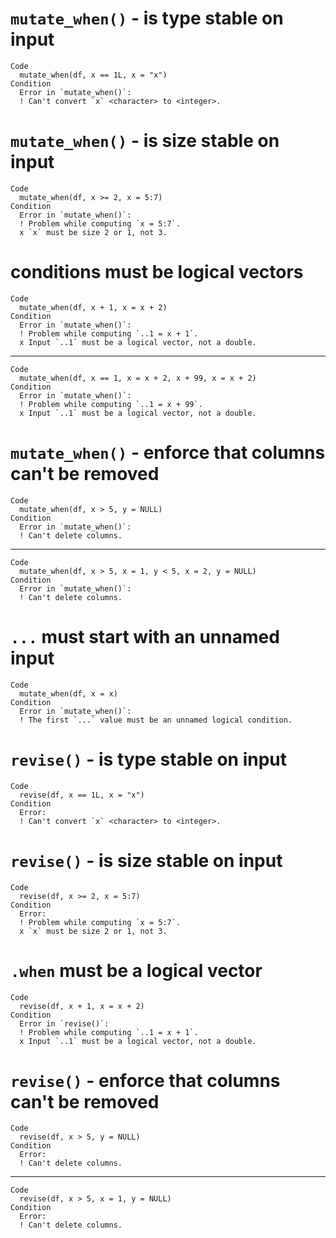 # `mutate_when()` - is type stable on input

    Code
      mutate_when(df, x == 1L, x = "x")
    Condition
      Error in `mutate_when()`:
      ! Can't convert `x` <character> to <integer>.

# `mutate_when()` - is size stable on input

    Code
      mutate_when(df, x >= 2, x = 5:7)
    Condition
      Error in `mutate_when()`:
      ! Problem while computing `x = 5:7`.
      x `x` must be size 2 or 1, not 3.

# conditions must be logical vectors

    Code
      mutate_when(df, x + 1, x = x + 2)
    Condition
      Error in `mutate_when()`:
      ! Problem while computing `..1 = x + 1`.
      x Input `..1` must be a logical vector, not a double.

---

    Code
      mutate_when(df, x == 1, x = x + 2, x + 99, x = x + 2)
    Condition
      Error in `mutate_when()`:
      ! Problem while computing `..1 = x + 99`.
      x Input `..1` must be a logical vector, not a double.

# `mutate_when()` - enforce that columns can't be removed

    Code
      mutate_when(df, x > 5, y = NULL)
    Condition
      Error in `mutate_when()`:
      ! Can't delete columns.

---

    Code
      mutate_when(df, x > 5, x = 1, y < 5, x = 2, y = NULL)
    Condition
      Error in `mutate_when()`:
      ! Can't delete columns.

# `...` must start with an unnamed input

    Code
      mutate_when(df, x = x)
    Condition
      Error in `mutate_when()`:
      ! The first `...` value must be an unnamed logical condition.

# `revise()` - is type stable on input

    Code
      revise(df, x == 1L, x = "x")
    Condition
      Error:
      ! Can't convert `x` <character> to <integer>.

# `revise()` - is size stable on input

    Code
      revise(df, x >= 2, x = 5:7)
    Condition
      Error:
      ! Problem while computing `x = 5:7`.
      x `x` must be size 2 or 1, not 3.

# `.when` must be a logical vector

    Code
      revise(df, x + 1, x = x + 2)
    Condition
      Error in `revise()`:
      ! Problem while computing `..1 = x + 1`.
      x Input `..1` must be a logical vector, not a double.

# `revise()` - enforce that columns can't be removed

    Code
      revise(df, x > 5, y = NULL)
    Condition
      Error:
      ! Can't delete columns.

---

    Code
      revise(df, x > 5, x = 1, y = NULL)
    Condition
      Error:
      ! Can't delete columns.

